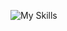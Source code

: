 ![My Skills](https://skillicons.dev/icons?i=java,cs,c,cpp,py,html,css,js,haskell,androidstudio,dotnet,firebase,pytorch,spring)
